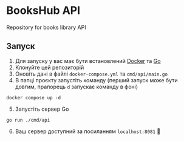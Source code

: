 # BooksHub API
Repository for books library API

## Запуск

1. Для запуску у вас має бути встановлений [Docker](https://www.docker.com/products/docker-desktop/) та [Go](https://go.dev/dl/)
2. Клонуйте цей репозиторій
3. Оновіть дані в файлі `docker-compose.yml` та `cmd/api/main.go`
4. В папці проєкту запустіть команду (перший запуск може бути довгим, прапорець `d` запускає команду в фоні)
```shell
docker compose up -d
```
5. Запустіть сервер Go
```shell
go run ./cmd/api
```
6. Ваш сервер доступний за посиланням `localhost:8081` :tada:
